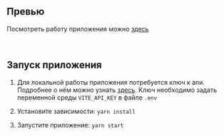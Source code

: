 ## Превью

Посмотреть работу приложения можно [здесь](https://recipeer-app.netlify.app/)

<br/>

## Запуск приложения

1. Для локальной работы приложения потребуется ключ к апи. Подробнее о нём можно узнать [здесь](https://spoonacular.com/food-api/docs#Authentication). Ключ необходимо задать переменной среды `VITE_API_KEY` в файле `.env`

2. Установите зависимости: `yarn install`

3. Запустите приложение: `yarn start`
